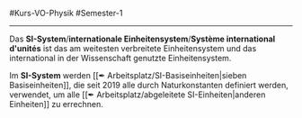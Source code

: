 #Kurs-VO-Physik  #Semester-1

---

Das **SI-System**/**internationale Einheitensystem**/**Système international d'unités** ist das am weitesten verbreitete Einheitensystem und das international in der Wissenschaft genutzte Einheitensystem.



Im **SI-System** werden  [[✒ Arbeitsplatz/SI-Basiseinheiten|sieben Basiseinheiten]], die seit 2019 alle durch Naturkonstanten definiert werden, verwendet, um alle [[✒ Arbeitsplatz/abgeleitete SI-Einheiten|anderen Einheiten]] zu errechnen.
